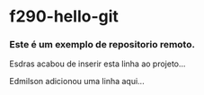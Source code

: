 # f290-hello-git

### Este é um exemplo de repositorio remoto.

Esdras acabou de inserir esta linha ao projeto...

Edmilson adicionou uma linha aqui...
